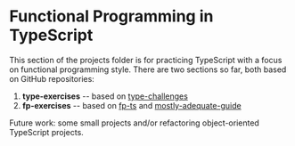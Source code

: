 # Functional Programming in TypeScript
This section of the projects folder is for practicing TypeScript with a focus on functional programming style. There are two sections so far, both based on GitHub repositories:
 1. **type-exercises** -- based on [type-challenges](https://github.com/type-challenges/type-challenges)
 2. **fp-exercises** -- based on [fp-ts](https://gcanti.github.io/fp-ts/learning-resources/) and [mostly-adequate-guide](https://github.com/MostlyAdequate/mostly-adequate-guide)

Future work: some small projects and/or refactoring object-oriented TypeScript projects.